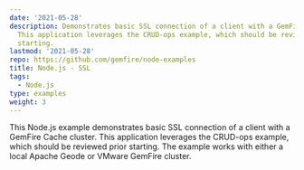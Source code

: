```yaml
---
date: '2021-05-28'
description: Demonstrates basic SSL connection of a client with a GemFire Cache cluster.
  This application leverages the CRUD-ops example, which should be reviewed prior
  starting.
lastmod: '2021-05-28'
repo: https://github.com/gemfire/node-examples
title: Node.js - SSL
tags:
  - Node.js
type: examples
weight: 3
---
```


This Node.js example demonstrates basic SSL connection of a client with a GemFire Cache cluster. This application leverages the CRUD-ops example, which should be reviewed prior starting. The example works with either a local Apache Geode or VMware GemFire cluster.